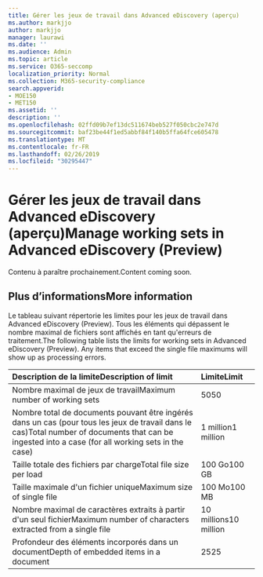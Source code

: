 ```yaml
---
title: Gérer les jeux de travail dans Advanced eDiscovery (aperçu)
ms.author: markjjo
author: markjjo
manager: laurawi
ms.date: ''
ms.audience: Admin
ms.topic: article
ms.service: O365-seccomp
localization_priority: Normal
ms.collection: M365-security-compliance
search.appverid:
- MOE150
- MET150
ms.assetid: ''
description: ''
ms.openlocfilehash: 02ffd09b7ef13dc511674beb527f050cbc2e747d
ms.sourcegitcommit: baf23be44f1ed5abbf84f140b5ffa64fce605478
ms.translationtype: MT
ms.contentlocale: fr-FR
ms.lasthandoff: 02/26/2019
ms.locfileid: "30295447"
---
```

# <a name="manage-working-sets-in-advanced-ediscovery-preview"></a><span data-ttu-id="03cc7-102">Gérer les jeux de travail dans Advanced eDiscovery (aperçu)</span><span class="sxs-lookup"><span data-stu-id="03cc7-102">Manage working sets in Advanced eDiscovery (Preview)</span></span>  

<span data-ttu-id="03cc7-103">Contenu à paraître prochainement.</span><span class="sxs-lookup"><span data-stu-id="03cc7-103">Content coming soon.</span></span>

## <a name="more-information"></a><span data-ttu-id="03cc7-104">Plus d’informations</span><span class="sxs-lookup"><span data-stu-id="03cc7-104">More information</span></span>

<span data-ttu-id="03cc7-p101">Le tableau suivant répertorie les limites pour les jeux de travail dans Advanced eDiscovery (Preview).  Tous les éléments qui dépassent le nombre maximal de fichiers sont affichés en tant qu'erreurs de traitement.</span><span class="sxs-lookup"><span data-stu-id="03cc7-p101">The following table lists the limits for working sets in Advanced eDiscovery (Preview).  Any items that exceed the single file maximums will show up as processing errors.</span></span>
    
  |<span data-ttu-id="03cc7-107">**Description de la limite**</span><span class="sxs-lookup"><span data-stu-id="03cc7-107">**Description of limit**</span></span>|<span data-ttu-id="03cc7-108">**Limite**</span><span class="sxs-lookup"><span data-stu-id="03cc7-108">**Limit**</span></span>|
  |:-----|:-----|
  |<span data-ttu-id="03cc7-109">Nombre maximal de jeux de travail</span><span class="sxs-lookup"><span data-stu-id="03cc7-109">Maximum number of working sets</span></span>  <br/> |<span data-ttu-id="03cc7-110">50</span><span class="sxs-lookup"><span data-stu-id="03cc7-110">50</span></span>  <br/> |
  |<span data-ttu-id="03cc7-111">Nombre total de documents pouvant être ingérés dans un cas (pour tous les jeux de travail dans le cas)</span><span class="sxs-lookup"><span data-stu-id="03cc7-111">Total number of documents that can be ingested into a case (for all working sets in the case)</span></span>  <br/> |<span data-ttu-id="03cc7-112">1 million</span><span class="sxs-lookup"><span data-stu-id="03cc7-112">1 million</span></span>  <br/> |
  |<span data-ttu-id="03cc7-113">Taille totale des fichiers par charge</span><span class="sxs-lookup"><span data-stu-id="03cc7-113">Total file size per load</span></span>  <br/> |<span data-ttu-id="03cc7-114">100 Go</span><span class="sxs-lookup"><span data-stu-id="03cc7-114">100 GB</span></span>  <br/> |
  |<span data-ttu-id="03cc7-115">Taille maximale d'un fichier unique</span><span class="sxs-lookup"><span data-stu-id="03cc7-115">Maximum size of single file</span></span>   <br/> |<span data-ttu-id="03cc7-116">100 Mo</span><span class="sxs-lookup"><span data-stu-id="03cc7-116">100 MB</span></span>  <br/> |
  |<span data-ttu-id="03cc7-117">Nombre maximal de caractères extraits à partir d'un seul fichier</span><span class="sxs-lookup"><span data-stu-id="03cc7-117">Maximum number of characters extracted from a single file</span></span>  <br/> |<span data-ttu-id="03cc7-118">10 millions</span><span class="sxs-lookup"><span data-stu-id="03cc7-118">10 million</span></span>  <br/> |
  |<span data-ttu-id="03cc7-119">Profondeur des éléments incorporés dans un document</span><span class="sxs-lookup"><span data-stu-id="03cc7-119">Depth of embedded items in a document</span></span>  <br/> |<span data-ttu-id="03cc7-120">25</span><span class="sxs-lookup"><span data-stu-id="03cc7-120">25</span></span>  <br/> |
  

